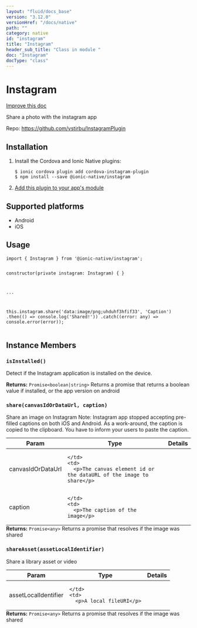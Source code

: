 ```yaml
---
layout: "fluid/docs_base"
version: "3.12.0"
versionHref: "/docs/native"
path: ""
category: native
id: "instagram"
title: "Instagram"
header_sub_title: "Class in module "
doc: "Instagram"
docType: "class"
---
```


<h1 class="api-title">Instagram</h1>

<a class="improve-v2-docs" href="http://github.com/ionic-team/ionic-native/edit/master/src/@ionic-native/plugins/instagram/index.ts#L1">
  Improve this doc
</a>






<p>Share a photo with the instagram app</p>


<p>Repo:
  <a href="https://github.com/vstirbu/InstagramPlugin">
    https://github.com/vstirbu/InstagramPlugin
  </a>
</p>


<h2>Installation</h2>
<ol class="installation">
  <li>Install the Cordova and Ionic Native plugins:<br>
    <pre><code class="nohighlight">$ ionic cordova plugin add cordova-instagram-plugin
$ npm install --save @ionic-native/instagram
</code></pre>
  </li>
  <li><a href="https://ionicframework.com/docs/native/#Add_Plugins_to_Your_App_Module">Add this plugin to your app's module</a></li>
</ol>



<h2>Supported platforms</h2>
<ul>
  <li>Android</li><li>iOS</li>
</ul>






<h2>Usage</h2>
<pre><code class="lang-typescript">import { Instagram } from &#39;@ionic-native/instagram&#39;;

constructor(private instagram: Instagram) { }

...

this.instagram.share(&#39;data:image/png;uhduhf3hfif33&#39;, &#39;Caption&#39;)
  .then(() =&gt; console.log(&#39;Shared!&#39;))
  .catch((error: any) =&gt; console.error(error));
</code></pre>








<h2>Instance Members</h2>
<h3><a class="anchor" name="isInstalled" href="#isInstalled"></a><code>isInstalled()</code></h3>




Detect if the Instagram application is installed on the device.



<div class="return-value" markdown="1">
  <i class="icon ion-arrow-return-left"></i>
  <b>Returns:</b> <code>Promise&lt;boolean|string&gt;</code> Returns a promise that returns a boolean value if installed, or the app version on android
</div><h3><a class="anchor" name="share" href="#share"></a><code>share(canvasIdOrDataUrl,&nbsp;caption)</code></h3>




Share an image on Instagram
Note: Instagram app stopped accepting pre-filled captions on both iOS and Android. As a work-around, the caption is copied to the clipboard. You have to inform your users to paste the caption.

<table class="table param-table" style="margin:0;">
  <thead>
  <tr>
    <th>Param</th>
    <th>Type</th>
    <th>Details</th>
  </tr>
  </thead>
  <tbody>
  <tr>
    <td>
      canvasIdOrDataUrl</td>
    <td>
      
    </td>
    <td>
      <p>The canvas element id or the dataURL of the image to share</p>
</td>
  </tr>
  
  <tr>
    <td>
      caption</td>
    <td>
      
    </td>
    <td>
      <p>The caption of the image</p>
</td>
  </tr>
  </tbody>
</table>

<div class="return-value" markdown="1">
  <i class="icon ion-arrow-return-left"></i>
  <b>Returns:</b> <code>Promise&lt;any&gt;</code> Returns a promise that resolves if the image was shared
</div><h3><a class="anchor" name="shareAsset" href="#shareAsset"></a><code>shareAsset(assetLocalIdentifier)</code></h3>




Share a library asset or video
<table class="table param-table" style="margin:0;">
  <thead>
  <tr>
    <th>Param</th>
    <th>Type</th>
    <th>Details</th>
  </tr>
  </thead>
  <tbody>
  <tr>
    <td>
      assetLocalIdentifier</td>
    <td>
      
    </td>
    <td>
      <p>A local fileURI</p>
</td>
  </tr>
  </tbody>
</table>

<div class="return-value" markdown="1">
  <i class="icon ion-arrow-return-left"></i>
  <b>Returns:</b> <code>Promise&lt;any&gt;</code> Returns a promise that resolves if the image was shared
</div>





